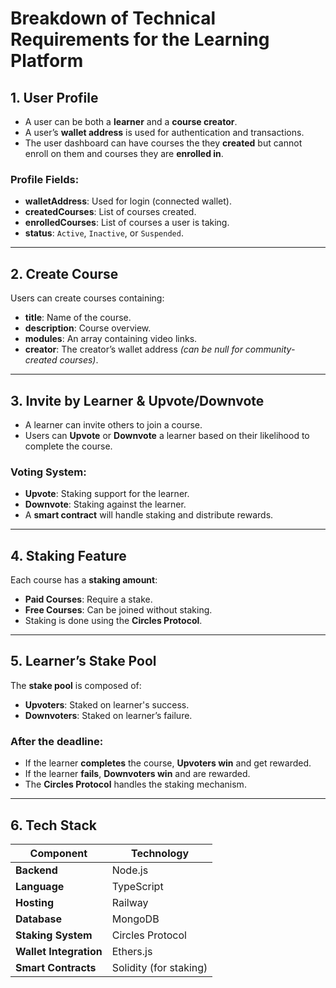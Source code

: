 # Breakdown of Technical Requirements for the Learning Platform

## 1. User Profile
- A user can be both a **learner** and a **course creator**.
- A user’s **wallet address** is used for authentication and transactions.
- The user dashboard can have courses the they **created** but cannot enroll on them and courses they are **enrolled in**.

### Profile Fields:
- **walletAddress**: Used for login (connected wallet).
- **createdCourses**: List of courses created.
- **enrolledCourses**: List of courses a user is taking.
- **status**: `Active`, `Inactive`, or `Suspended`.

---

## 2. Create Course
Users can create courses containing:

- **title**: Name of the course.
- **description**: Course overview.
- **modules**: An array containing video links.
- **creator**: The creator’s wallet address *(can be null for community-created courses)*.

---

## 3. Invite by Learner & Upvote/Downvote
- A learner can invite others to join a course.
- Users can **Upvote** or **Downvote** a learner based on their likelihood to complete the course.

### Voting System:
- **Upvote**: Staking support for the learner.
- **Downvote**: Staking against the learner.
- A **smart contract** will handle staking and distribute rewards.

---

## 4. Staking Feature
Each course has a **staking amount**:

- **Paid Courses**: Require a stake.
- **Free Courses**: Can be joined without staking.
- Staking is done using the **Circles Protocol**.

---

## 5. Learner’s Stake Pool
The **stake pool** is composed of:
- **Upvoters**: Staked on learner's success.
- **Downvoters**: Staked on learner’s failure.

### After the deadline:
- If the learner **completes** the course, **Upvoters win** and get rewarded.
- If the learner **fails**, **Downvoters win** and are rewarded.
- The **Circles Protocol** handles the staking mechanism.

---

## 6. Tech Stack

| Component          | Technology          |
|-------------------|-------------------|
| **Backend**      | Node.js           |
| **Language**     | TypeScript        |
| **Hosting**      | Railway           |
| **Database**     | MongoDB           |
| **Staking System** | Circles Protocol |
| **Wallet Integration** | Ethers.js|
| **Smart Contracts** | Solidity (for staking) |

